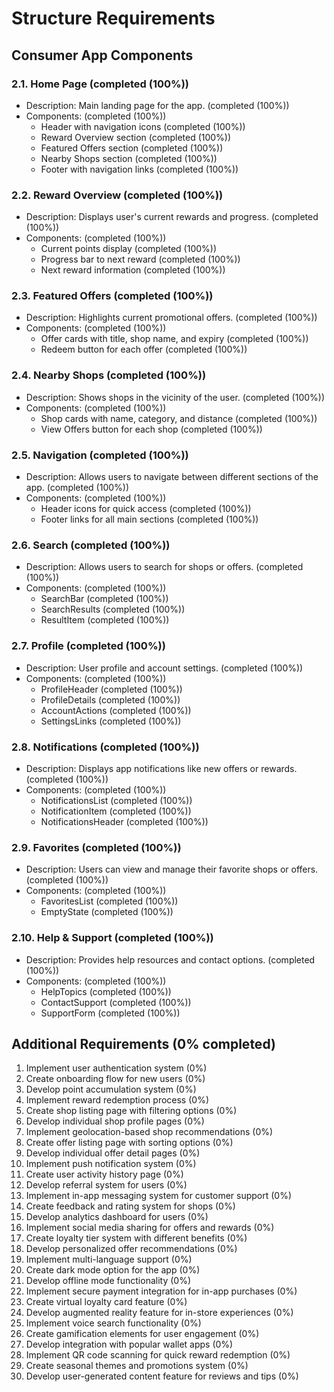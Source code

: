 # Structure Requirements

## Consumer App Components

### 2.1. Home Page (completed (100%))

- Description: Main landing page for the app. (completed (100%))
- Components: (completed (100%))
  - Header with navigation icons (completed (100%))
  - Reward Overview section (completed (100%))
  - Featured Offers section (completed (100%))
  - Nearby Shops section (completed (100%))
  - Footer with navigation links (completed (100%))

### 2.2. Reward Overview (completed (100%))

- Description: Displays user's current rewards and progress. (completed (100%))
- Components: (completed (100%))
  - Current points display (completed (100%))
  - Progress bar to next reward (completed (100%))
  - Next reward information (completed (100%))

### 2.3. Featured Offers (completed (100%))

- Description: Highlights current promotional offers. (completed (100%))
- Components: (completed (100%))
  - Offer cards with title, shop name, and expiry (completed (100%))
  - Redeem button for each offer (completed (100%))

### 2.4. Nearby Shops (completed (100%))

- Description: Shows shops in the vicinity of the user. (completed (100%))
- Components: (completed (100%))
  - Shop cards with name, category, and distance (completed (100%))
  - View Offers button for each shop (completed (100%))

### 2.5. Navigation (completed (100%))

- Description: Allows users to navigate between different sections of the app. (completed (100%))
- Components: (completed (100%))
  - Header icons for quick access (completed (100%))
  - Footer links for all main sections (completed (100%))

### 2.6. Search (completed (100%))

- Description: Allows users to search for shops or offers. (completed (100%))
- Components: (completed (100%))
  - SearchBar (completed (100%))
  - SearchResults (completed (100%))
  - ResultItem (completed (100%))

### 2.7. Profile (completed (100%))

- Description: User profile and account settings. (completed (100%))
- Components: (completed (100%))
  - ProfileHeader (completed (100%))
  - ProfileDetails (completed (100%))
  - AccountActions (completed (100%))
  - SettingsLinks (completed (100%))

### 2.8. Notifications (completed (100%))

- Description: Displays app notifications like new offers or rewards. (completed (100%))
- Components: (completed (100%))
  - NotificationsList (completed (100%))
  - NotificationItem (completed (100%))
  - NotificationsHeader (completed (100%))

### 2.9. Favorites (completed (100%))

- Description: Users can view and manage their favorite shops or offers. (completed (100%))
- Components: (completed (100%))
  - FavoritesList (completed (100%))
  - EmptyState (completed (100%))

### 2.10. Help & Support (completed (100%))

- Description: Provides help resources and contact options. (completed (100%))
- Components: (completed (100%))
  - HelpTopics (completed (100%))
  - ContactSupport (completed (100%))
  - SupportForm (completed (100%))

## Additional Requirements (0% completed)

1. Implement user authentication system (0%)
2. Create onboarding flow for new users (0%)
3. Develop point accumulation system (0%)
4. Implement reward redemption process (0%)
5. Create shop listing page with filtering options (0%)
6. Develop individual shop profile pages (0%)
7. Implement geolocation-based shop recommendations (0%)
8. Create offer listing page with sorting options (0%)
9. Develop individual offer detail pages (0%)
10. Implement push notification system (0%)
11. Create user activity history page (0%)
12. Develop referral system for users (0%)
13. Implement in-app messaging system for customer support (0%)
14. Create feedback and rating system for shops (0%)
15. Develop analytics dashboard for users (0%)
16. Implement social media sharing for offers and rewards (0%)
17. Create loyalty tier system with different benefits (0%)
18. Develop personalized offer recommendations (0%)
19. Implement multi-language support (0%)
20. Create dark mode option for the app (0%)
21. Develop offline mode functionality (0%)
22. Implement secure payment integration for in-app purchases (0%)
23. Create virtual loyalty card feature (0%)
24. Develop augmented reality feature for in-store experiences (0%)
25. Implement voice search functionality (0%)
26. Create gamification elements for user engagement (0%)
27. Develop integration with popular wallet apps (0%)
28. Implement QR code scanning for quick reward redemption (0%)
29. Create seasonal themes and promotions system (0%)
30. Develop user-generated content feature for reviews and tips (0%)
